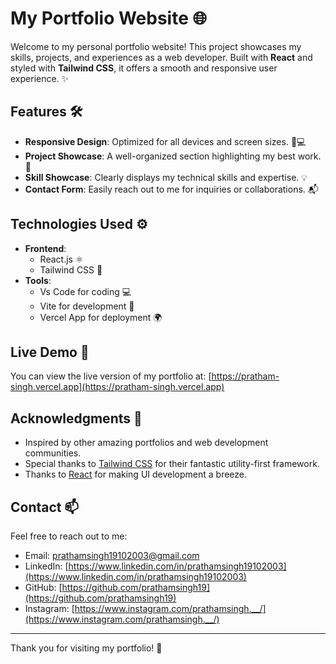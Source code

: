 # My Portfolio Website 🌐

Welcome to my personal portfolio website! This project showcases my skills, projects, and experiences as a web developer. Built with **React** and styled with **Tailwind CSS**, it offers a smooth and responsive user experience. ✨


## Features 🛠️

- **Responsive Design**: Optimized for all devices and screen sizes. 📱💻
- **Project Showcase**: A well-organized section highlighting my best work. 📂
- **Skill Showcase**: Clearly displays my technical skills and expertise. 💡
- **Contact Form**: Easily reach out to me for inquiries or collaborations. 📬

## Technologies Used ⚙️

- **Frontend**: 
  - React.js ⚛️
  - Tailwind CSS 🎨
- **Tools**:
  - Vs Code for coding 💻
  - Vite for development 🚀
  - Vercel App for deployment 🌍

## Live Demo 🌟

You can view the live version of my portfolio at: [https://pratham-singh.vercel.app](https://pratham-singh.vercel.app)


## Acknowledgments 🙏

- Inspired by other amazing portfolios and web development communities.
- Special thanks to [Tailwind CSS](https://tailwindcss.com/) for their fantastic utility-first framework.
- Thanks to [React](https://reactjs.org/) for making UI development a breeze.

## Contact 📫

Feel free to reach out to me:

- Email: prathamsingh19102003@gmail.com
- LinkedIn: [https://www.linkedin.com/in/prathamsingh19102003](https://www.linkedin.com/in/prathamsingh19102003)
- GitHub: [https://github.com/prathamsingh19](https://github.com/prathamsingh19)
- Instagram: [https://www.instagram.com/prathamsingh.__/](https://www.instagram.com/prathamsingh.__/)

---

Thank you for visiting my portfolio! 🌟

